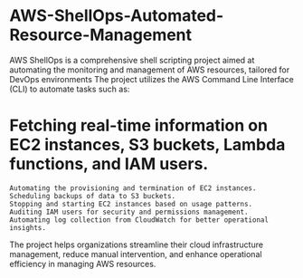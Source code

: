 # AWS-ShellOps-Automated-Resource-Management
AWS ShellOps is a comprehensive shell scripting project aimed at automating the monitoring and management of AWS resources, tailored for DevOps environments
The project utilizes the AWS Command Line Interface (CLI) to automate tasks such as:

# Fetching real-time information on EC2 instances, S3 buckets, Lambda functions, and IAM users.

    Automating the provisioning and termination of EC2 instances.
    Scheduling backups of data to S3 buckets.
    Stopping and starting EC2 instances based on usage patterns.
    Auditing IAM users for security and permissions management.
    Automating log collection from CloudWatch for better operational insights.
The project helps organizations streamline their cloud infrastructure management, reduce manual intervention, and enhance operational efficiency in managing AWS resources.
